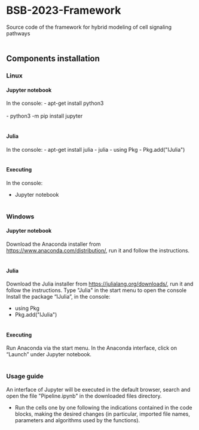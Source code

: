 # BSB-2023-Framework
Source code of the framework for hybrid modeling of cell signaling pathways
<br /> <br/> 
## Components installation 
### Linux
#### Jupyter notebook
In the console:
	- apt-get install python3<br /> <br/> 
	- python3 -m pip install jupyter
<br /> <br/> 
#### Julia 
In the console:
	- apt-get install julia
	- julia
	- using Pkg
	- Pkg.add("IJulia") 
<br /> <br/> 
#### Executing
In the console:
- Jupyter notebook
<br /> <br/> 
### Windows
#### Jupyter notebook
Download the Anaconda installer from https://www.anaconda.com/distribution/, run it and follow the instructions.
<br /> <br/> 
#### Julia 
Download the Julia installer from https://julialang.org/downloads/, run it and follow the instructions.
Type "Julia" in the start menu to open the console
Install the package “IJulia”, in the console:
- using Pkg
- Pkg.add("IJulia")
<br /> <br/> 
#### Executing
Run Anaconda via the start menu.
In the Anaconda interface, click on “Launch” under Jupyter notebook.
<br /> <br/> 
### Usage guide 
An interface of Jupyter will be executed in the default browser, search and open the file "Pipeline.ipynb" in the downloaded files directory.
- Run the cells one by one following the indications contained in the code blocks, making the desired changes (in particular, imported file names, parameters and algorithms used by the functions).
